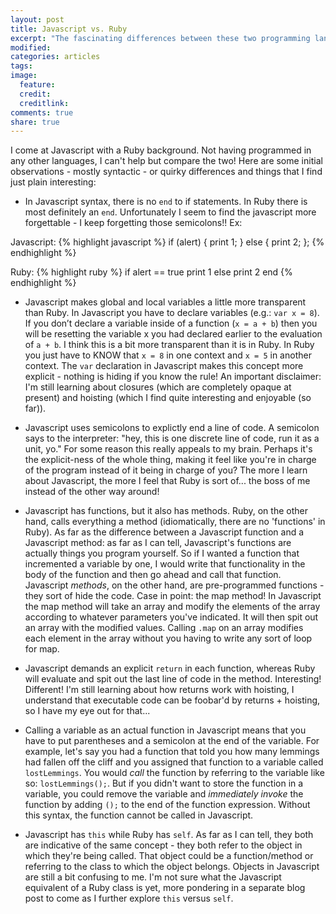 ```yaml
---
layout: post
title: Javascript vs. Ruby
excerpt: "The fascinating differences between these two programming languages!"
modified:
categories: articles
tags:
image:
  feature:
  credit:
  creditlink:
comments: true
share: true
---
```


I come at Javascript with a Ruby background. Not having programmed in any other languages, I can't help but compare the two! Here are some initial observations - mostly syntactic - or quirky differences and things that I find just plain interesting:

- In Javascript syntax, there is no `end` to if statements. In Ruby there is most definitely an `end`. Unfortunately I seem to find the javascript more forgettable - I keep forgetting those semicolons!! Ex:

Javascript:
{% highlight javascript %}
if (alert) {
  print 1;
} else {
  print 2;
};
{% endhighlight %}

Ruby:
{% highlight ruby %}
if alert == true
  print 1
else
  print 2
end
{% endhighlight %}

- Javascript makes global and local variables a little more transparent than Ruby. In Javascript you have to declare variables (e.g.: `var x = 8`). If you don’t declare a variable inside of a function (`x = a + b`) then you will be resetting the variable x you had declared earlier to the evaluation of `a + b`. I think this is a bit more transparent than it is in Ruby. In Ruby you just have to KNOW that `x = 8` in one context and `x = 5` in another context. The `var` declaration in Javascript makes this concept more explicit - nothing is hiding if you know the rule! An important disclaimer: I'm still learning about closures (which are completely opaque at present) and hoisting (which I find quite interesting and enjoyable (so far)).

- Javascript uses semicolons to explictly end a line of code. A semicolon says to the interpreter: "hey, this is one discrete line of code, run it as a unit, yo." For some reason this really appeals to my brain. Perhaps it's the explicit-ness of the whole thing, making it feel like you're in charge of the program instead of it being in charge of you? The more I learn about Javascript, the more I feel that Ruby is sort of... the boss of me instead of the other way around!

- Javascript has functions, but it also has methods. Ruby, on the other hand, calls everything a method (idiomatically, there are no 'functions' in Ruby). As far as the difference between a Javascript function and a Javascript method: as far as I can tell, Javascript's functions are actually things you program yourself. So if I wanted a function that incremented a variable by one, I would write that functionality in the body of the function and then go ahead and call that function. Javascript *methods*, on the other hand, are pre-programmed functions - they sort of hide the code. Case in point: the map method! In Javascript the map method will take an array and modify the elements of the array according to whatever parameters you've indicated. It will then spit out an array with the modified values. Calling `.map` on an array modifies each element in the array without you having to write any sort of loop for map.

- Javascript demands an explicit `return` in each function, whereas Ruby will evaluate and spit out the last line of code in the method. Interesting! Different! I'm still learning about how returns work with hoisting, I understand that executable code can be foobar'd by returns + hoisting, so I have my eye out for that...

- Calling a variable as an actual function in Javascript means that you have to put parentheses and a semicolon at the end of the variable. For example, let's say you had a function that told you how many lemmings had fallen off the cliff and you assigned that function to a variable called `lostLemmings`. You would *call* the function by referring to the variable like so: `lostLemmings();`. But if you didn't want to store the function in a variable, you could remove the variable and *immediately invoke* the function by adding `();` to the end of the function expression. Without this syntax, the function cannot be called in Javascript.

- Javascript has `this` while Ruby has `self`. As far as I can tell, they both are indicative of the same concept - they both refer to the object in which they're being called. That object could be a function/method or referring to the class to which the object belongs. Objects in Javascript are still a bit confusing to me. I'm not sure what the Javascript equivalent of a Ruby class is yet, more pondering in a separate blog post to come as I further explore `this` versus `self`.







<!-- STUFF I WANT COMMENTED OUT STILL: -->

<!-- {% highlight javascript %}
lostLemmings();
{% endhighlight %}

 -->
<!-- var numLemmings = 100
seconds = 0

lostLemmings = calcLemmings

function calcLemmings (numLemmings, seconds) {
  seconds--
  return numLemmings -= seconds
} -->
